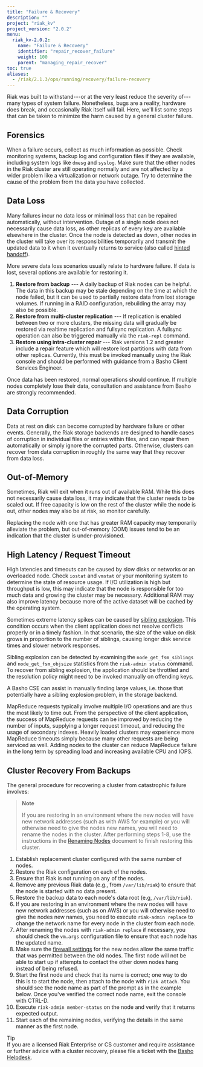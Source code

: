 ```yaml
---
title: "Failure & Recovery"
description: ""
project: "riak_kv"
project_version: "2.0.2"
menu:
  riak_kv-2.0.2:
    name: "Failure & Recovery"
    identifier: "repair_recover_failure"
    weight: 100
    parent: "managing_repair_recover"
toc: true
aliases:
  - /riak/2.1.3/ops/running/recovery/failure-recovery
---
```


Riak was built to withstand---or at the very least reduce the severity
of---many types of system failure. Nonetheless, bugs are a reality,
hardware does break, and occasionally Riak itself will fail. Here, we'll
list some steps that can be taken to minimize the harm caused by a general
cluster failure.

## Forensics

When a failure occurs, collect as much information as possible. Check
monitoring systems, backup log and configuration files if they are
available, including system logs like `dmesg` and `syslog`. Make sure
that the other nodes in the Riak cluster are still operating normally and
are not affected by a wider problem like a virtualization or network outage.
Try to determine the cause of the problem from the data you have collected.

## Data Loss

Many failures incur no data loss or minimal loss that can be
repaired automatically, without intervention. Outage of a single node
does not necessarily cause data loss, as other replicas of every key are
available elsewhere in the cluster. Once the node is detected as down,
other nodes in the cluster will take over its responsibilities
temporarily and transmit the updated data to it when it eventually
returns to service (also called [hinted handoff](/riak/kv/2.0.2/learn/glossary/#hinted-handoff)).

More severe data loss scenarios usually relate to hardware failure.
If data is lost, several options are available for restoring it.

1.  **Restore from backup** --- A daily backup of Riak nodes can be helpful.
    The data in this backup may be stale depending on the time at which
    the node failed, but it can be used to partially restore data from
    lost storage volumes. If running in a RAID configuration, rebuilding
    the array may also be possible.
2.  **Restore from multi-cluster replication** --- If replication is enabled
    between two or more clusters, the missing data will gradually be
    restored via realtime replication and fullsync replication. A
    fullsync operation can also be triggered manually via the `riak-repl`
    command.
3.  **Restore using intra-cluster repair** --- Riak versions 1.2 and greater
    include a repair feature which will restore lost partitions with
    data from other replicas. Currently, this must be invoked manually
    using the Riak console and should be performed with guidance from a
    Basho Client Services Engineer.

Once data has been restored, normal operations should continue. If
multiple nodes completely lose their data, consultation and assistance
from Basho are strongly recommended.

## Data Corruption

Data at rest on disk can become corrupted by hardware failure or other
events. Generally, the Riak storage backends are designed to handle
cases of corruption in individual files or entries within files, and can
repair them automatically or simply ignore the corrupted parts.
Otherwise, clusters can recover from data corruption in roughly the same
way that they recover from data loss.

## Out-of-Memory

Sometimes, Riak will exit when it runs out of available RAM. While this
does not necessarily cause data loss, it may indicate that the cluster
needs to be scaled out. If free capacity is low on the rest of the cluster while the node is out, other nodes may also be at risk, so monitor carefully.

Replacing the node with one that has greater RAM capacity may temporarily
alleviate the problem, but out-of-memory (OOM) issues tend to be an indication
that the cluster is under-provisioned.

## High Latency / Request Timeout

High latencies and timeouts can be caused by slow disks or networks or an
overloaded node. Check `iostat` and `vmstat` or your monitoring system to
determine the state of resource usage. If I/O utilization is high but
throughput is low, this may indicate that the node is responsible for
too much data and growing the cluster may be necessary. Additional RAM
may also improve latency because more of the active dataset will be
cached by the operating system.

Sometimes extreme latency spikes can be caused by [sibling explosion](/riak/kv/2.0.2/developing/usage/conflict-resolution#Siblings). This condition occurs when the client application does not resolve conflicts properly or in a timely fashion. In that scenario, the size of the value on disk grows in proportion to
the number of siblings, causing longer disk service times and slower
network responses.

Sibling explosion can be detected by examining the `node_get_fsm_siblings`
and `node_get_fsm_objsize` statistics from the `riak-admin status` command.
To recover from sibling explosion, the application should be throttled and
the resolution policy might need to be invoked manually on offending keys.

A Basho CSE can assist in manually finding large values, i.e. those that
potentially have a sibling explosion problem, in the storage backend.

MapReduce requests typically involve multiple I/O operations and are
thus the most likely to time out. From the perspective of the client
application, the success of MapReduce requests can be improved by reducing the
number of inputs, supplying a longer request timeout, and reducing the usage
of secondary indexes. Heavily loaded clusters may experience more MapReduce
timeouts simply because many other requests are being serviced as well. Adding
nodes to the cluster can reduce MapReduce failure in the long term by
spreading load and increasing available CPU and IOPS.

## Cluster Recovery From Backups
The general procedure for recovering a cluster from catastrophic failure
involves:

> **Note**
>
> If you are restoring in an environment where the new nodes will have new network addresses (such as with AWS for example) or you will otherwise need to give the nodes new names, you will need to rename the nodes in the cluster.  After performing steps 1-8, use the instructions in the [Renaming Nodes](/riak/kv/2.0.2/using/cluster-operations/changing-cluster-info) document to finish restoring this cluster.

1. Establish replacement cluster configured with the same number of nodes.
2. Restore the Riak configuration on each of the nodes.
3. Ensure that Riak is not running on any of the nodes.
4. Remove any previous Riak data (e.g., from `/var/lib/riak`) to ensure that
   the node is started with no data present.
5. Restore the backup data to each node's data root (e.g, `/var/lib/riak`).
6. If you are restoring in an environment where the new nodes will have new
   network addresses (such as on AWS) or you will otherwise need to give the
   nodes new names, you need to execute `riak-admin replace` to change the network name for every node in the cluster from each node.
7. After renaming the nodes with `riak-admin replace` if necessary, you should
   check the `vm.args` configuration file to ensure that each node has the
   updated name.
8. Make sure the [firewall settings](/riak/kv/2.0.2/using/security/) for the new
   nodes allow the same traffic that was permitted between the old nodes.
   The first node will not be able to start up if attempts to contact the
   other down nodes hang instead of being refused.
9. Start the first node and check that its name is correct; one way to do
   this is to start the node, then attach to the node with `riak attach`.
   You should see the node name as part of the prompt as in the example
   below. Once you've verified the correct node name, exit the console
   with CTRL-D.
10. Execute `riak-admin member-status` on the node and verify that it
   returns expected output.
11. Start each of the remaining nodes, verifying the details in the same
    manner as the first node.

<div class="info">
<div class="title">Tip</div> If you are a licensed Riak Enterprise or CS customer and require assistance or further advice with a cluster recovery, please file a ticket with the <a href="https://help.basho.com">Basho Helpdesk</a>.
</div>
